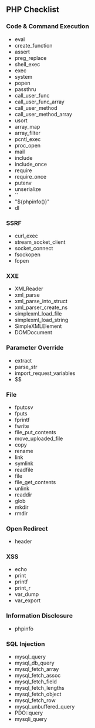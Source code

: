 ## PHP Checklist

### Code & Command Execution
- eval
- create_function
- assert
- preg_replace
- shell_exec
- exec
- system
- popen
- passthru
- call_user_func
- call_user_func_array
- call_user_method
- call_user_method_array
- usort
- array_map
- array_filter
- pcntl_exec
- proc_open
- mail
- include
- include_once
- require
- require_once
- putenv
- unserialize
- ``
- "${phpinfo()}"
- dl

### SSRF
- curl_exec
- stream_socket_client
- socket_connect
- fsockopen
- fopen

### XXE
- XMLReader
- xml_parse
- xml_parse_into_struct 
- xml_parser_create_ns 
- simplexml_load_file 
- simplexml_load_string
- SimpleXMLElement
- DOMDocument

### Parameter Override
- extract
- parse_str
- import_request_variables
- $$

### File
- fputcsv
- fputs
- fprintf
- fwrite
- file_put_contents
- move_uploaded_file
- copy
- rename
- link
- symlink
- readfile
- file
- file_get_contents
- unlink
- readdir
- glob
- mkdir
- rmdir

### Open Redirect
- header

### XSS
- echo
- print
- printf
- print_r
- var_dump
- var_export

### Information Disclosure
- phpinfo

### SQL Injection
- mysql_query
- mysql_db_query
- mysql_fetch_array
- mysql_fetch_assoc 
- mysql_fetch_field 
- mysql_fetch_lengths 
- mysql_fetch_object
- mysql_fetch_row 
- mysql_unbuffered_query
- PDO::query 
- mysqli_query
